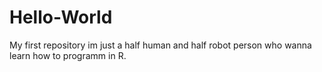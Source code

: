 # Hello-World
My first repository
im just a half human and half robot person who wanna learn how to 
programm in R.
